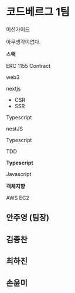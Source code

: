 # 코드베르그 1팀



미션가이드 

아무생각이없다. 

**스택**

ERC 1155 Contract

web3



nextjs 

- CSR
- SSR

Typescript 



nestJS

Typescript 

TDD



**Typescript**

Javascript 





**객체지향**















AWS EC2 











## 안주영 (팀장)

## 김종찬

## 최하진

## 손윤미

